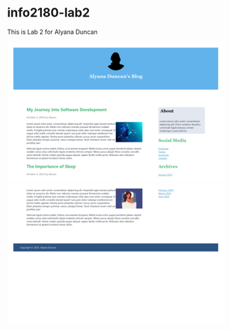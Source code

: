 # info2180-lab2

This is Lab 2 for Alyana Duncan

![screenshot1](https://github.com/alyanaduncan50/info2180-lab2/blob/main/Screenshots/INFO2180%20Lab%202%20SS_page-0001.jpg)
![screenshot2](https://github.com/alyanaduncan50/info2180-lab2/blob/main/Screenshots/INFO2180%20Lab%202%20SS_page-0002.jpg)
